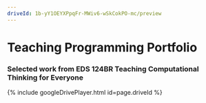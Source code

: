 ```yaml
---
driveId: 1b-yY1OEYXPpqFr-MWiv6-wSkCokPO-mc/preview
---
```


# Teaching Programming Portfolio

### Selected work from EDS 124BR Teaching Computational Thinking for Everyone

{% include googleDrivePlayer.html id=page.driveId %}
